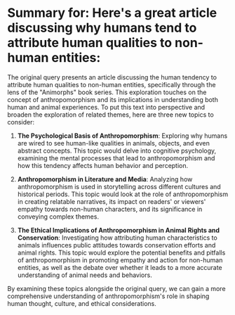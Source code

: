 # Summary for: Here's a great article discussing why humans tend to attribute human qualities to non-human entities:

The original query presents an article discussing the human tendency to attribute human qualities to non-human entities, specifically through the lens of the "Animorphs" book series. This exploration touches on the concept of anthropomorphism and its implications in understanding both human and animal experiences. To put this text into perspective and broaden the exploration of related themes, here are three new topics to consider:

1. **The Psychological Basis of Anthropomorphism**: Exploring why humans are wired to see human-like qualities in animals, objects, and even abstract concepts. This topic would delve into cognitive psychology, examining the mental processes that lead to anthropomorphism and how this tendency affects human behavior and perception.

2. **Anthropomorphism in Literature and Media**: Analyzing how anthropomorphism is used in storytelling across different cultures and historical periods. This topic would look at the role of anthropomorphism in creating relatable narratives, its impact on readers' or viewers' empathy towards non-human characters, and its significance in conveying complex themes.

3. **The Ethical Implications of Anthropomorphism in Animal Rights and Conservation**: Investigating how attributing human characteristics to animals influences public attitudes towards conservation efforts and animal rights. This topic would explore the potential benefits and pitfalls of anthropomorphism in promoting empathy and action for non-human entities, as well as the debate over whether it leads to a more accurate understanding of animal needs and behaviors.

By examining these topics alongside the original query, we can gain a more comprehensive understanding of anthropomorphism's role in shaping human thought, culture, and ethical considerations.